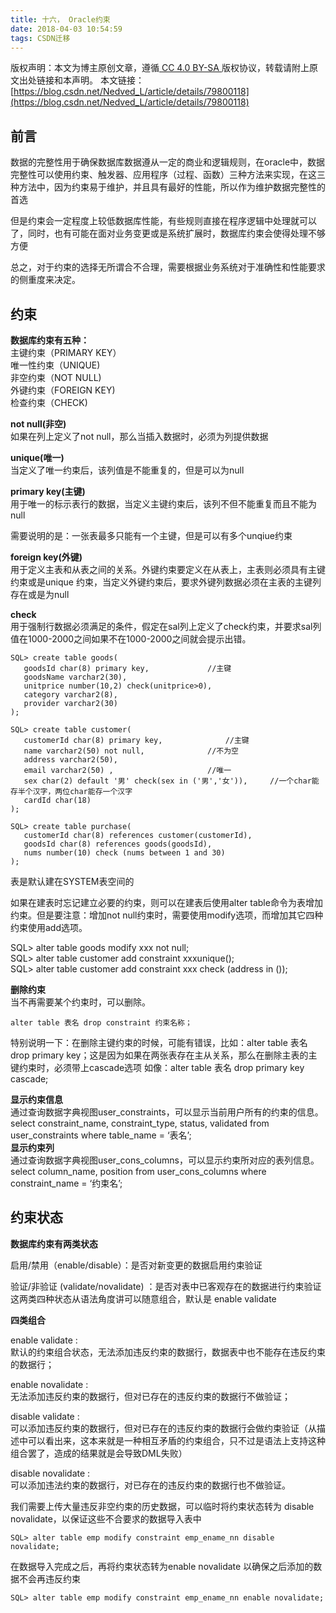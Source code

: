 ```yaml
---
title: 十六， Oracle约束
date: 2018-04-03 10:54:59
tags: CSDN迁移
---
```

 [ ](http://creativecommons.org/licenses/by-sa/4.0/) 版权声明：本文为博主原创文章，遵循[ CC 4.0 BY-SA ](http://creativecommons.org/licenses/by-sa/4.0/)版权协议，转载请附上原文出处链接和本声明。  本文链接：[https://blog.csdn.net/Nedved_L/article/details/79800118](https://blog.csdn.net/Nedved_L/article/details/79800118)   
    
  ## 前言

 数据的完整性用于确保数据库数据遵从一定的商业和逻辑规则，在oracle中，数据完整性可以使用约束、触发器、应用程序（过程、函数）三种方法来实现，在这三种方法中，因为约束易于维护，并且具有最好的性能，所以作为维护数据完整性的首选

 但是约束会一定程度上较低数据库性能，有些规则直接在程序逻辑中处理就可以了，同时，也有可能在面对业务变更或是系统扩展时，数据库约束会使得处理不够方便

 总之，对于约束的选择无所谓合不合理，需要根据业务系统对于准确性和性能要求的侧重度来决定。

 
## 约束

 **数据库约束有五种：**   
 主键约束（PRIMARY KEY）   
 唯一性约束（UNIQUE)   
 非空约束（NOT NULL)   
 外键约束（FOREIGN KEY)   
 检查约束（CHECK)

 **not null(非空)**   
 如果在列上定义了not null，那么当插入数据时，必须为列提供数据

 **unique(唯一)**   
 当定义了唯一约束后，该列值是不能重复的，但是可以为null

 **primary key(主键)**   
 用于唯一的标示表行的数据，当定义主键约束后，该列不但不能重复而且不能为null

 需要说明的是：一张表最多只能有一个主键，但是可以有多个unqiue约束

 **foreign key(外键)**   
 用于定义主表和从表之间的关系。外键约束要定义在从表上，主表则必须具有主键约束或是unique 约束，当定义外键约束后，要求外键列数据必须在主表的主键列存在或是为null

 **check**   
 用于强制行数据必须满足的条件，假定在sal列上定义了check约束，并要求sal列值在1000-2000之间如果不在1000-2000之间就会提示出错。

 
```
SQL> create table goods(
   goodsId char(8) primary key,             //主键
   goodsName varchar2(30),
   unitprice number(10,2) check(unitprice>0),
   category varchar2(8),
   provider varchar2(30)
);
```
 
```
SQL> create table customer( 
   customerId char(8) primary key,              //主键
   name varchar2(50) not null,              //不为空
   address varchar2(50),
   email varchar2(50) ,                     //唯一
   sex char(2) default '男' check(sex in ('男','女')),     //一个char能存半个汉字，两位char能存一个汉字
   cardId char(18)
);
```
 
```
SQL> create table purchase( 
   customerId char(8) references customer(customerId),
   goodsId char(8) references goods(goodsId),
   nums number(10) check (nums between 1 and 30)
);
```
 表是默认建在SYSTEM表空间的

 如果在建表时忘记建立必要的约束，则可以在建表后使用alter table命令为表增加约束。但是要注意：增加not null约束时，需要使用modify选项，而增加其它四种约束使用add选项。

 SQL> alter table goods modify xxx not null;   
 SQL> alter table customer add constraint xxxunique();   
 SQL> alter table customer add constraint xxx check (address in ());

 **删除约束**   
 当不再需要某个约束时，可以删除。

 
```
alter table 表名 drop constraint 约束名称；
```
 特别说明一下：在删除主键约束的时候，可能有错误，比如：alter table 表名 drop primary key；这是因为如果在两张表存在主从关系，那么在删除主表的主键约束时，必须带上cascade选项 如像：alter table 表名 drop primary key cascade;

 **显示约束信息**   
 通过查询数据字典视图user_constraints，可以显示当前用户所有的约束的信息。   
 select constraint_name, constraint_type, status, validated from user_constraints where table_name = ‘表名’;   
 **显示约束列**   
 通过查询数据字典视图user_cons_columns，可以显示约束所对应的表列信息。   
 select column_name, position from user_cons_columns where constraint_name = ‘约束名’;

 
## 约束状态

 **数据库约束有两类状态**

 启用/禁用（enable/disable）：是否对新变更的数据启用约束验证

 验证/非验证 (validate/novalidate) ：是否对表中已客观存在的数据进行约束验证这两类四种状态从语法角度讲可以随意组合，默认是 enable validate

 **四类组合**

 enable validate :   
 默认的约束组合状态，无法添加违反约束的数据行，数据表中也不能存在违反约束的数据行；

 enable novalidate :   
 无法添加违反约束的数据行，但对已存在的违反约束的数据行不做验证；

 disable validate :   
 可以添加违反约束的数据行，但对已存在的违反约束的数据行会做约束验证（从描述中可以看出来，这本来就是一种相互矛盾的约束组合，只不过是语法上支持这种组合罢了，造成的结果就是会导致DML失败）

 disable novalidate :   
 可以添加违法约束的数据行，对已存在的违反约束的数据行也不做验证。

 我们需要上传大量违反非空约束的历史数据，可以临时将约束状态转为 disable novalidate，以保证这些不合要求的数据导入表中

 
```
SQL> alter table emp modify constraint emp_ename_nn disable novalidate;
```
 在数据导入完成之后，再将约束状态转为enable novalidate 以确保之后添加的数据不会再违反约束

 
```
SQL> alter table emp modify constraint emp_ename_nn enable novalidate;
```
   
  